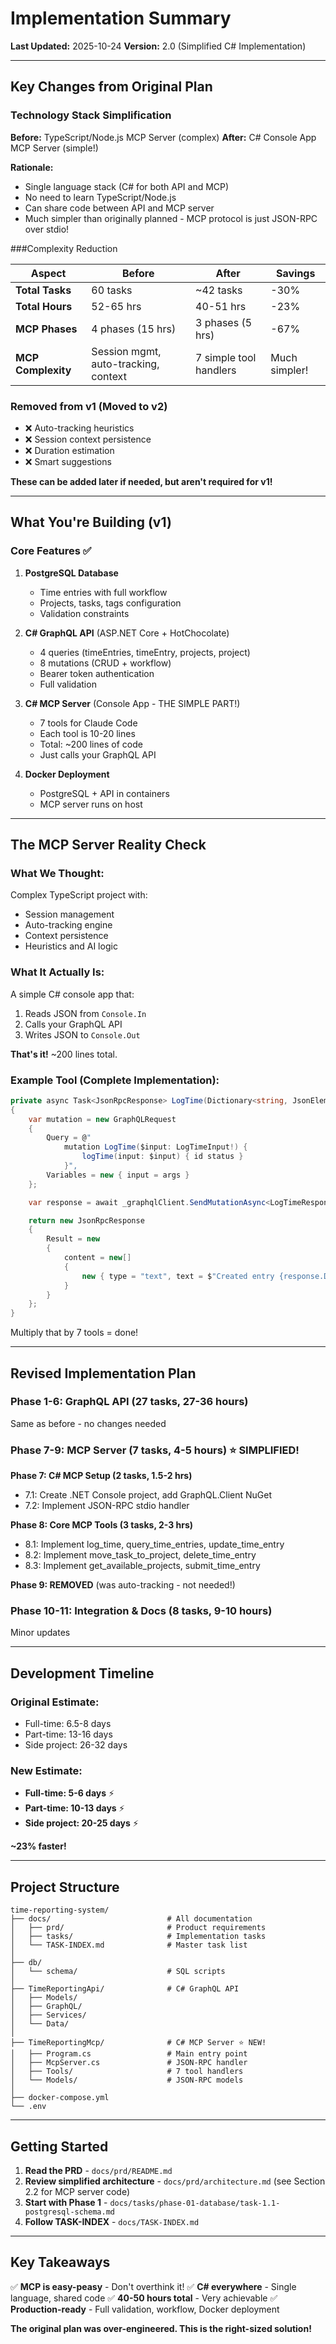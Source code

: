 # Implementation Summary

**Last Updated:** 2025-10-24
**Version:** 2.0 (Simplified C# Implementation)

---

## Key Changes from Original Plan

### Technology Stack Simplification

**Before:** TypeScript/Node.js MCP Server (complex)
**After:** C# Console App MCP Server (simple!)

**Rationale:**
- Single language stack (C# for both API and MCP)
- No need to learn TypeScript/Node.js
- Can share code between API and MCP server
- Much simpler than originally planned - MCP protocol is just JSON-RPC over stdio!

###Complexity Reduction

| Aspect | Before | After | Savings |
|--------|--------|-------|---------|
| **Total Tasks** | 60 tasks | ~42 tasks | -30% |
| **Total Hours** | 52-65 hrs | 40-51 hrs | -23% |
| **MCP Phases** | 4 phases (15 hrs) | 3 phases (5 hrs) | -67% |
| **MCP Complexity** | Session mgmt, auto-tracking, context | 7 simple tool handlers | Much simpler! |

### Removed from v1 (Moved to v2)

- ❌ Auto-tracking heuristics
- ❌ Session context persistence
- ❌ Duration estimation
- ❌ Smart suggestions

**These can be added later if needed, but aren't required for v1!**

---

## What You're Building (v1)

### Core Features ✅

1. **PostgreSQL Database**
   - Time entries with full workflow
   - Projects, tasks, tags configuration
   - Validation constraints

2. **C# GraphQL API** (ASP.NET Core + HotChocolate)
   - 4 queries (timeEntries, timeEntry, projects, project)
   - 8 mutations (CRUD + workflow)
   - Bearer token authentication
   - Full validation

3. **C# MCP Server** (Console App - THE SIMPLE PART!)
   - 7 tools for Claude Code
   - Each tool is 10-20 lines
   - Total: ~200 lines of code
   - Just calls your GraphQL API

4. **Docker Deployment**
   - PostgreSQL + API in containers
   - MCP server runs on host

---

## The MCP Server Reality Check

### What We Thought:
Complex TypeScript project with:
- Session management
- Auto-tracking engine
- Context persistence
- Heuristics and AI logic

### What It Actually Is:
A simple C# console app that:
1. Reads JSON from `Console.In`
2. Calls your GraphQL API
3. Writes JSON to `Console.Out`

**That's it!** ~200 lines total.

### Example Tool (Complete Implementation):

```csharp
private async Task<JsonRpcResponse> LogTime(Dictionary<string, JsonElement> args)
{
    var mutation = new GraphQLRequest
    {
        Query = @"
            mutation LogTime($input: LogTimeInput!) {
                logTime(input: $input) { id status }
            }",
        Variables = new { input = args }
    };

    var response = await _graphqlClient.SendMutationAsync<LogTimeResponse>(mutation);

    return new JsonRpcResponse
    {
        Result = new
        {
            content = new[]
            {
                new { type = "text", text = $"Created entry {response.Data.LogTime.Id}" }
            }
        }
    };
}
```

Multiply that by 7 tools = done!

---

## Revised Implementation Plan

### Phase 1-6: GraphQL API (27 tasks, 27-36 hours)
Same as before - no changes needed

### Phase 7-9: MCP Server (7 tasks, 4-5 hours) ⭐ SIMPLIFIED!

**Phase 7: C# MCP Setup (2 tasks, 1.5-2 hrs)**
- 7.1: Create .NET Console project, add GraphQL.Client NuGet
- 7.2: Implement JSON-RPC stdio handler

**Phase 8: Core MCP Tools (3 tasks, 2-3 hrs)**
- 8.1: Implement log_time, query_time_entries, update_time_entry
- 8.2: Implement move_task_to_project, delete_time_entry
- 8.3: Implement get_available_projects, submit_time_entry

**Phase 9: REMOVED** (was auto-tracking - not needed!)

### Phase 10-11: Integration & Docs (8 tasks, 9-10 hours)
Minor updates

---

## Development Timeline

### Original Estimate:
- Full-time: 6.5-8 days
- Part-time: 13-16 days
- Side project: 26-32 days

### New Estimate:
- **Full-time: 5-6 days** ⚡
- **Part-time: 10-13 days** ⚡
- **Side project: 20-25 days** ⚡

**~23% faster!**

---

## Project Structure

```
time-reporting-system/
├── docs/                          # All documentation
│   ├── prd/                       # Product requirements
│   ├── tasks/                     # Implementation tasks
│   └── TASK-INDEX.md              # Master task list
│
├── db/
│   └── schema/                    # SQL scripts
│
├── TimeReportingApi/              # C# GraphQL API
│   ├── Models/
│   ├── GraphQL/
│   ├── Services/
│   └── Data/
│
├── TimeReportingMcp/              # C# MCP Server ⭐ NEW!
│   ├── Program.cs                 # Main entry point
│   ├── McpServer.cs               # JSON-RPC handler
│   ├── Tools/                     # 7 tool handlers
│   └── Models/                    # JSON-RPC models
│
├── docker-compose.yml
└── .env
```

---

## Getting Started

1. **Read the PRD** - `docs/prd/README.md`
2. **Review simplified architecture** - `docs/prd/architecture.md` (see Section 2.2 for MCP server code)
3. **Start with Phase 1** - `docs/tasks/phase-01-database/task-1.1-postgresql-schema.md`
4. **Follow TASK-INDEX** - `docs/TASK-INDEX.md`

---

## Key Takeaways

✅ **MCP is easy-peasy** - Don't overthink it!
✅ **C# everywhere** - Single language, shared code
✅ **40-50 hours total** - Very achievable
✅ **Production-ready** - Full validation, workflow, Docker deployment

**The original plan was over-engineered. This is the right-sized solution!**
